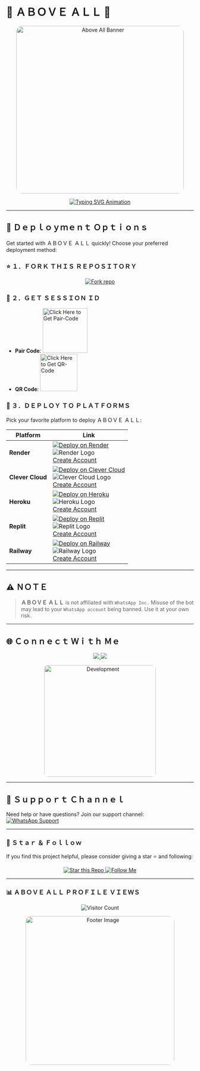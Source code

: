 # 🌟 ＡＢＯＶＥ ＡＬＬ 🌟

<p align="center">
  <img src="https://i.imgur.com/7KCi9Qh.jpeg" alt="Above All Banner" width="450" style="border-radius: 15px;"/>
</p>

<p align="center">
  <a href="https://git.io/typing-svg">
    <img src="https://readme-typing-svg.demolab.com?font=Fira+Code&weight=700&size=20&duration=3500&pause=1000&color=FF5733&vCenter=true&width=400&lines=🚀+ＡＢＯＶＥ+ＡＬＬ+ＷＨＡＴＳＡＰＰ+ＢＯＴ;💬+ＭＵＬＴＩ-ＤＥＶＩＣＥ+ＳＵＰＰＯＲＴ;🛠️+ＤＥＶＥＬＯＰＥＤ+ＢＹ+ＡＢＯＶＥ+ＡＬＬ" alt="Typing SVG Animation" />
  </a>
</p>

---

## 🚀 Ｄｅｐｌｏｙｍｅｎｔ Ｏｐｔｉｏｎｓ
Get started with ＡＢＯＶＥ ＡＬＬ quickly! Choose your preferred deployment method:

### ⭐ １．ＦＯＲＫ ＴＨＩＳ ＲＥＰＯＳＩＴＯＲＹ
<p align="center">
  <a href="https://github.com/Jupiterbold05/Aboveall/fork" target="_blank">
    <img alt="Fork repo" src="https://img.shields.io/badge/✨ Fork This Repo-FF4500?style=for-the-badge&logo=git&logoColor=white"/>
  </a>
</p>

### 🔑 ２．ＧＥＴ ＳＥＳＳＩＯＮ ＩＤ
- **Pair Code**: 
  <a href="https://above-allpair.onrender.com/pair">
    <img src="https://img.shields.io/badge/Pair_Code-1E90FF?style=for-the-badge" alt="Click Here to Get Pair-Code" width="120">
  </a>
- **QR Code**: 
  <a href="https://above-allpair.onrender.com/wasiqr">
    <img src="https://img.shields.io/badge/QR_Code-32CD32?style=for-the-badge" alt="Click Here to Get QR-Code" width="100">
  </a>

### 🌈 ３．ＤＥＰＬＯＹ ＴＯ ＰＬＡＴＦＯＲＭＳ
Pick your favorite platform to deploy ＡＢＯＶＥ ＡＬＬ:

| Platform | Link |
| -------- | ---- |
| **Render** | [![Deploy on Render](https://img.shields.io/badge/-🚀_Deploy_on_Render-black?style=for-the-badge&logo=render&logoColor=white)](https://dashboard.render.com/select-repo?type=web) <br> ![Render Logo](https://upload.wikimedia.org/wikipedia/commons/4/44/Render_logo.png) <br> [Create Account](https://dashboard.render.com/signup) |
| **Clever Cloud** | [![Deploy on Clever Cloud](https://img.shields.io/badge/-☁️_Deploy_on_Clever_Cloud-orange?style=for-the-badge&logo=clever-cloud&logoColor=white)](https://api.clever-cloud.com/v2/sessions/signup?subscription_source=cta-home-signup) <br> ![Clever Cloud Logo](https://upload.wikimedia.org/wikipedia/commons/e/e1/Clever_Cloud_logo.png) <br> [Create Account](https://api.clever-cloud.com/v2/sessions/signup?subscription_source=cta-home-signup) |
| **Heroku** | [![Deploy on Heroku](https://img.shields.io/badge/-🚀_Deploy_on_Heroku-purple?style=for-the-badge&logo=heroku&logoColor=white)](https://dashboard.heroku.com/new?template=https://github.com/Jupiterbold05/Aboveall) <br> ![Heroku Logo](https://upload.wikimedia.org/wikipedia/commons/5/5b/Heroku_logo.svg) <br> [Create Account](https://signup.heroku.com/) |
| **Replit** | [![Deploy on Replit](https://img.shields.io/badge/-💻_Deploy_on_Replit-red?style=for-the-badge&logo=replit&logoColor=white)](https://replit.com/github/Jupiterbold05/Aboveall) <br> ![Replit Logo](https://upload.wikimedia.org/wikipedia/commons/0/0e/Replit_logo.png) <br> [Create Account](https://replit.com/signup) |
| **Railway** | [![Deploy on Railway](https://img.shields.io/badge/-🚆_Deploy_on_Railway-green?style=for-the-badge&logo=railway&logoColor=white)](https://railway.com/github/Jupiterbold05/Aboveall) <br> ![Railway Logo](https://railway.app/img/logo.svg) <br> [Create Account](https://railway.app/signup) |

---

## ⚠️ ＮＯＴＥ
> **ＡＢＯＶＥ ＡＬＬ** is not affiliated with `WhatsApp Inc.` Misuse of the bot may lead to your `WhatsApp account` being banned. Use it at your own risk. 

---

## 🌐 Ｃｏｎｎｅｃｔ Ｗｉｔｈ Ｍｅ
<p align="center">
  <a href="https://wa.me/2348100835767">
    <img src="https://img.shields.io/badge/📞_Contact_ＡＢＯＶＥ_ＡＬＬ-25D366?style=for-the-badge&logo=whatsapp&logoColor=white" />
  </a>
  <a href="https://whatsapp.com/channel/0029VaeW5Tw4yltQOYIO5E2D">
    <img src="https://img.shields.io/badge/Join_Official_Channel-25D366?style=for-the-badge&logo=whatsapp&logoColor=white" />
  </a>
</p>

<p align="center">
  <img alt="Development" src="https://i.imgur.com/7KCi9Qh.jpeg" width="300" style="border-radius: 10px;"/>
</p>

---

## 💬 Ｓｕｐｐｏｒｔ Ｃｈａｎｎｅｌ
Need help or have questions? Join our support channel:
<a href="https://whatsapp.com/channel/0029VaeW5Tw4yltQOYIO5E2D">
  <img alt="WhatsApp Support" src="https://img.shields.io/badge/💬_WhatsApp_Support-25D366?style=for-the-badge&logo=whatsapp&logoColor=white"/>
</a>

---

### 🌟 Ｓｔａｒ ＆ Ｆｏｌｌｏｗ
If you find this project helpful, please consider giving a star ⭐ and following:

<p align="center">
  <a href="https://github.com/Jupiterbold05/Aboveall/stargazers/">
    <img src="https://img.shields.io/github/stars/Jupiterbold05/Aboveall?style=for-the-badge&color=FFD700" alt="Star this Repo"/>
  </a>
  <a href="https://github.com/Jupiterbold05">
    <img src="https://img.shields.io/github/followers/Jupiterbold05?style=for-the-badge&color=FF4500" alt="Follow Me"/>
  </a>
</p>

---

### 📊 ＡＢＯＶＥ ＡＬＬ ＰＲＯＦＩＬＥ ＶＩＥＷＳ
<p align="center">
  <img src="https://profile-counter.glitch.me/ＡＢＯＶＥ-ＡＬＬ/count.svg" alt="Visitor Count"/>
</p>

<p align="center">
  <img src="https://i.imgur.com/7KCi9Qh.jpeg" alt="Footer Image" width="400" style="border-radius: 15px;"/>
</p>
